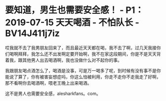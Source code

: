 # 要知道，男生也需要安全感！ - P1：2019-07-15 天天喝酒 - 不怕队长 - BV14J411j7iz

哎我就不去了我男朋友回来了，而且最近天天都在喝，我不去了啊，过几天我接你们喝啊拜拜，我怎么还不出发啊定要开始啊，我不在家这段期间，你是不是天天背着我，跟其他男人出去喝酒啊，我也没做什么对不起你的事。

我跟朋友喝点酒怎么了，喝酒是没事，可是万一喝多了呢，到时候有没有事不是你能说了算了，你有被害妄想症吗，你这么怕被利用，你走不走你不走我走了好啊，那不看啊你去喝酒啊，喂老王晚上出来喝酒。

这不是男人也需要安全感，alesharkfans。com。